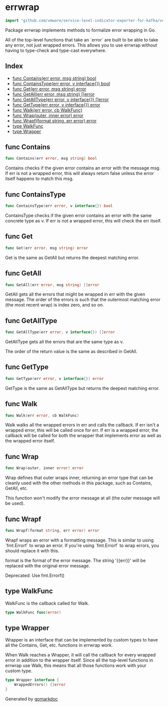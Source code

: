 <!-- Code generated by gomarkdoc. DO NOT EDIT -->

# errwrap

```go
import "github.com/vmware/service-level-indicator-exporter-for-kafka/vendor/github.com/hashicorp/errwrap"
```

Package errwrap implements methods to formalize error wrapping in Go.

All of the top\-level functions that take an \`error\` are built to be able to take any error, not just wrapped errors. This allows you to use errwrap without having to type\-check and type\-cast everywhere.

## Index

- [func Contains(err error, msg string) bool](<#func-contains>)
- [func ContainsType(err error, v interface{}) bool](<#func-containstype>)
- [func Get(err error, msg string) error](<#func-get>)
- [func GetAll(err error, msg string) []error](<#func-getall>)
- [func GetAllType(err error, v interface{}) []error](<#func-getalltype>)
- [func GetType(err error, v interface{}) error](<#func-gettype>)
- [func Walk(err error, cb WalkFunc)](<#func-walk>)
- [func Wrap(outer, inner error) error](<#func-wrap>)
- [func Wrapf(format string, err error) error](<#func-wrapf>)
- [type WalkFunc](<#type-walkfunc>)
- [type Wrapper](<#type-wrapper>)


## func Contains

```go
func Contains(err error, msg string) bool
```

Contains checks if the given error contains an error with the message msg. If err is not a wrapped error, this will always return false unless the error itself happens to match this msg.

## func ContainsType

```go
func ContainsType(err error, v interface{}) bool
```

ContainsType checks if the given error contains an error with the same concrete type as v. If err is not a wrapped error, this will check the err itself.

## func Get

```go
func Get(err error, msg string) error
```

Get is the same as GetAll but returns the deepest matching error.

## func GetAll

```go
func GetAll(err error, msg string) []error
```

GetAll gets all the errors that might be wrapped in err with the given message. The order of the errors is such that the outermost matching error \(the most recent wrap\) is index zero, and so on.

## func GetAllType

```go
func GetAllType(err error, v interface{}) []error
```

GetAllType gets all the errors that are the same type as v.

The order of the return value is the same as described in GetAll.

## func GetType

```go
func GetType(err error, v interface{}) error
```

GetType is the same as GetAllType but returns the deepest matching error.

## func Walk

```go
func Walk(err error, cb WalkFunc)
```

Walk walks all the wrapped errors in err and calls the callback. If err isn't a wrapped error, this will be called once for err. If err is a wrapped error, the callback will be called for both the wrapper that implements error as well as the wrapped error itself.

## func Wrap

```go
func Wrap(outer, inner error) error
```

Wrap defines that outer wraps inner, returning an error type that can be cleanly used with the other methods in this package, such as Contains, GetAll, etc.

This function won't modify the error message at all \(the outer message will be used\).

## func Wrapf

```go
func Wrapf(format string, err error) error
```

Wrapf wraps an error with a formatting message. This is similar to using \`fmt.Errorf\` to wrap an error. If you're using \`fmt.Errorf\` to wrap errors, you should replace it with this.

format is the format of the error message. The string '\{\{err\}\}' will be replaced with the original error message.

Deprecated: Use fmt.Errorf\(\)

## type WalkFunc

WalkFunc is the callback called for Walk.

```go
type WalkFunc func(error)
```

## type Wrapper

Wrapper is an interface that can be implemented by custom types to have all the Contains, Get, etc. functions in errwrap work.

When Walk reaches a Wrapper, it will call the callback for every wrapped error in addition to the wrapper itself. Since all the top\-level functions in errwrap use Walk, this means that all those functions work with your custom type.

```go
type Wrapper interface {
    WrappedErrors() []error
}
```



Generated by [gomarkdoc](<https://github.com/princjef/gomarkdoc>)
